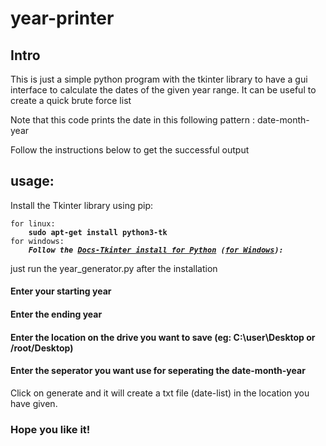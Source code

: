 # year-printer
<h2>Intro</h2>
<p>This is just a simple python program with the tkinter library to have a gui interface to calculate the dates of the given year range. It can be useful to create a quick brute force list</p>
<p>Note that this code prints the date in this following pattern : date-month-year</p>
<p>Follow the instructions below to get the successful output</p>
<h2>usage: </h2>
<p>Install the Tkinter library using pip: </p>
<pre><code>for linux:
    <b>sudo apt-get install python3-tk</b>
for windows:
    <b><em>Follow the <a href="http://www.tkdocs.com/tutorial/install.html" rel="noreferrer">Docs-Tkinter install for Python</a> (<a href="http://www.tkdocs.com/tutorial/install.html#installwin" rel="noreferrer">for Windows</a>):</em></b>
</code></pre>
<p>just run the year_generator.py after the installation</p>
<h4>Enter your starting year</h4>
<h4>Enter the ending year</h4>
<h4>Enter the location on the drive you want to save (eg: C:\user\Desktop or /root/Desktop)</h4>
<h4>Enter the seperator you want use for seperating the date-month-year</h4>
<p>Click on generate and it will create a txt file (date-list) in the location you have given.</p>
<h3>Hope you like it!<h3>
